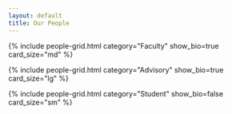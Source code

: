 ```yaml
---
layout: default
title: Our People
---
```


{% include people-grid.html category="Faculty" show_bio=true card_size="md" %}

{% include people-grid.html category="Advisory" show_bio=true card_size="lg" %}

{% include people-grid.html category="Student" show_bio=false card_size="sm" %}
